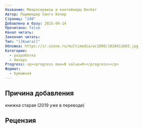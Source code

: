 ```yaml
---
Название: Микросервисы и контейнеры Docker
Автор: Парминдер Сингх Кочер
Страниц: "240"
Добавлена в базу: 2025-04-14
Прочитана: false
Начал читать: 
Закончил читать: 
Тип: "[[Книга]]"
Обложка: https://ir.ozone.ru/multimedia/wc1000/1028411603.jpg
Категории:
  - разработка
  - devops
Progress: <p><progress max=0 value=0></progress></p>
Формат:
  - бумажная
---
```

## Причина добавления

книжка старая (2019 уже в переводе)

## Рецензия
